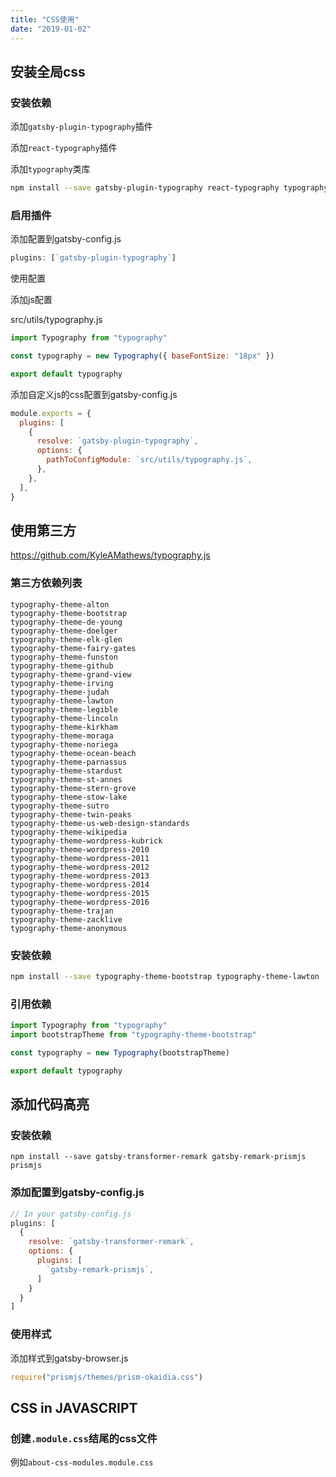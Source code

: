 ```yaml
---
title: "CSS使用"
date: "2019-01-02"
---
```


## 安装全局css

### 安装依赖 

添加`gatsby-plugin-typography`插件

添加`react-typography`插件

添加`typography`类库

```bash
npm install --save gatsby-plugin-typography react-typography typography
```

###  启用插件

添加配置到gatsby-config.js 

```javascript
plugins: [`gatsby-plugin-typography`]
```

使用配置

添加js配置

src/utils/typography.js

```javascript
import Typography from "typography"

const typography = new Typography({ baseFontSize: "18px" })

export default typography
```

添加自定义js的css配置到gatsby-config.js 

```javascript
module.exports = {
  plugins: [
    {
      resolve: `gatsby-plugin-typography`,
      options: {
        pathToConfigModule: `src/utils/typography.js`,
      },
    },
  ],
}
```



## 使用第三方

https://github.com/KyleAMathews/typography.js

### 第三方依赖列表

```
typography-theme-alton
typography-theme-bootstrap
typography-theme-de-young
typography-theme-doelger
typography-theme-elk-glen
typography-theme-fairy-gates
typography-theme-funston
typography-theme-github
typography-theme-grand-view
typography-theme-irving
typography-theme-judah
typography-theme-lawton
typography-theme-legible
typography-theme-lincoln
typography-theme-kirkham
typography-theme-moraga
typography-theme-noriega
typography-theme-ocean-beach
typography-theme-parnassus
typography-theme-stardust
typography-theme-st-annes
typography-theme-stern-grove
typography-theme-stow-lake
typography-theme-sutro
typography-theme-twin-peaks
typography-theme-us-web-design-standards
typography-theme-wikipedia
typography-theme-wordpress-kubrick
typography-theme-wordpress-2010
typography-theme-wordpress-2011
typography-theme-wordpress-2012
typography-theme-wordpress-2013
typography-theme-wordpress-2014
typography-theme-wordpress-2015
typography-theme-wordpress-2016
typography-theme-trajan
typography-theme-zacklive
typography-theme-anonymous
```



### 安装依赖

```bash
npm install --save typography-theme-bootstrap typography-theme-lawton
```

### 引用依赖

```javascript
import Typography from "typography"
import bootstrapTheme from "typography-theme-bootstrap"

const typography = new Typography(bootstrapTheme)

export default typography
```





## 添加代码高亮

### 安装依赖

```
npm install --save gatsby-transformer-remark gatsby-remark-prismjs prismjs
```

### 添加配置到gatsby-config.js 

```javascript
// In your gatsby-config.js
plugins: [
  {
    resolve: `gatsby-transformer-remark`,
    options: {
      plugins: [
        `gatsby-remark-prismjs`,
      ]
    }
  }
]
```

### 使用样式

添加样式到gatsby-browser.js

```js
require("prismjs/themes/prism-okaidia.css")
```

## CSS in JAVASCRIPT

### 创建`.module.css`结尾的css文件

例如`about-css-modules.module.css`



